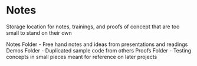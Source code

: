 # Notes
Storage location for notes, trainings, and proofs of concept that are too small to stand on their own

Notes Folder - Free hand notes and ideas from presentations and readings
Demos Folder - Duplicated sample code from others
Proofs Folder - Testing concepts in small pieces meant for reference on later projects

